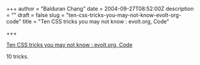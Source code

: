 +++
author = "Balduran Chang"
date = 2004-09-27T08:52:00Z
description = ""
draft = false
slug = "ten-css-tricks-you-may-not-know-evolt-org-code"
title = "Ten CSS tricks you may not know : evolt.org, Code"

+++


[Ten CSS tricks you may not know : evolt.org, Code](http://www.evolt.org/article/Ten_CSS_tricks_you_may_not_know/17/60369/)  
  
10 tricks.

